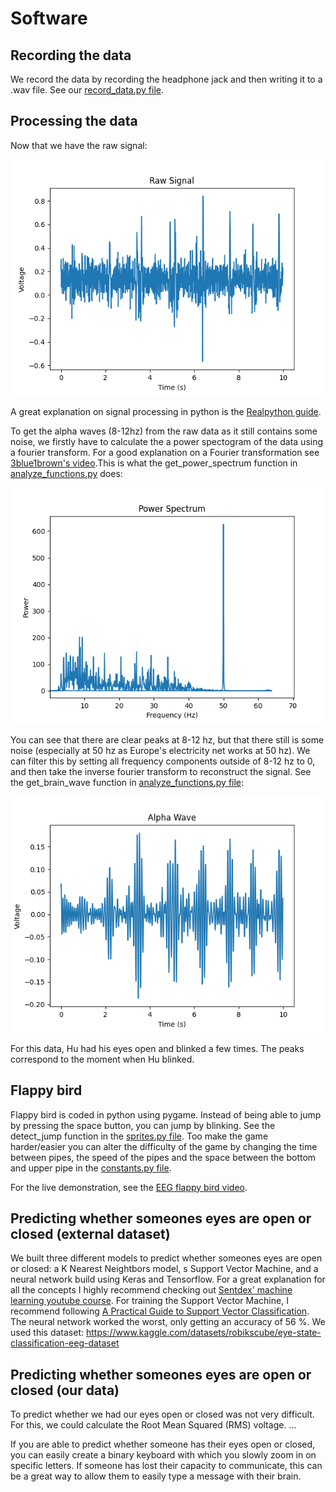 # Software

## Recording the data
We record the data by recording the headphone jack and then writing it to a .wav file. See our [record_data.py file](analysis/record_data.py).

## Processing the data
Now that we have the raw signal:

![Raw Signal](images/raw_signal.png "Raw Signal")

A great explanation on signal processing in python is the [Realpython guide](https://realpython.com/python-scipy-fft/).

To get the alpha waves (8-12hz) from the raw data as it still contains some noise, we firstly have to calculate the a power spectogram of the data using a fourier transform. For a good explanation on a Fourier transformation see [3blue1brown's video](https://www.youtube.com/watch?v=spUNpyF58BY).This is what the get_power_spectrum function in [analyze_functions.py](analysis/analyze_functions.py) does:

![Power Spectrum](images/power_spectrum.png "Power Spectrum")

You can see that there are clear peaks at 8-12 hz, but that there still is some noise (especially at 50 hz as Europe's electricity net works at 50 hz). We can filter this by setting all frequency components outside of 8-12 hz to 0, and then take the inverse fourier transform to reconstruct the signal. See the get_brain_wave function in [analyze_functions.py file](analysis/analyze_functions.py):

![Filtered Signal](images/filtered_signal.png "Filtered Signal")

For this data, Hu had his eyes open and blinked a few times. The peaks correspond to the moment when Hu blinked.

## Flappy bird
Flappy bird is coded in python using pygame. Instead of being able to jump by pressing the space button, you can jump by blinking. See the detect_jump function in the [sprites.py file](flappy/sprites.py). Too make the game harder/easier you can alter the difficulty of the game by changing the time between pipes, the speed of the pipes and the space between the bottom and upper pipe in the [constants.py file](flappy/constants.py).

For the live demonstration, see the [EEG flappy bird video](videos/EEG%20flappy%20video.mp4).

## Predicting whether someones eyes are open or closed (external dataset)
We built three different models to predict whether someones eyes are open or closed: a K Nearest Neightbors model, s Support Vector Machine, and a neural network build using Keras and Tensorflow. For a great explanation for all the concepts I highly recommend checking out [Sentdex' machine learning youtube course](https://www.youtube.com/watch?v=OGxgnH8y2NM&list=PLQVvvaa0QuDfKTOs3Keq_kaG2P55YRn5v). For training the Support Vector Machine, I recommend following [A Practical Guide to Support Vector Classification](https://www.csie.ntu.edu.tw/~cjlin/papers/guide/guide.pdf). The neural network worked the worst, only getting an accuracy of 56 %. We used this dataset: https://www.kaggle.com/datasets/robikscube/eye-state-classification-eeg-dataset

## Predicting whether someones eyes are open or closed (our data)
To predict whether we had our eyes open or closed was not very difficult. For this, we could calculate the Root Mean Squared (RMS) voltage. ...

If you are able to predict whether someone has their eyes open or closed, you can easily create a binary keyboard with which you slowly zoom in on specific letters. If someone has lost their capacity to communicate, this can be a great way to allow them to easily type a message with their brain.